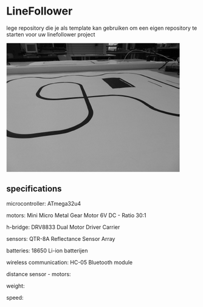 # LineFollower

lege repository die je als template kan gebruiken om een eigen repository te starten voor uw linefollower project

![A description of my image](images/empty.png)

  
## specifications

microcontroller: ATmega32u4

motors: Mini Micro Metal Gear Motor 6V DC - Ratio 30:1

h-bridge: DRV8833 Dual Motor Driver Carrier

sensors: QTR-8A Reflectance Sensor Array

batteries: 18650 Li-ion batterijen

wireless communication: HC-05 Bluetooth module

distance sensor - motors: 

weight:

speed: 

